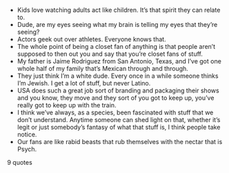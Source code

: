  - Kids love watching adults act like children. It’s that spirit they can relate to.
 - Dude, are my eyes seeing what my brain is telling my eyes that they’re seeing?
 - Actors geek out over athletes. Everyone knows that.
 - The whole point of being a closet fan of anything is that people aren’t supposed to then out you and say that you’re closet fans of stuff.
 - My father is Jaime Rodriguez from San Antonio, Texas, and I’ve got one whole half of my family that’s Mexican through and through.
 - They just think I’m a white dude. Every once in a while someone thinks I’m Jewish. I get a lot of stuff, but never Latino.
 - USA does such a great job sort of branding and packaging their shows and you know, they move and they sort of you got to keep up, you’ve really got to keep up with the train.
 - I think we’ve always, as a species, been fascinated with stuff that we don’t understand. Anytime someone can shed light on that, whether it’s legit or just somebody’s fantasy of what that stuff is, I think people take notice.
 - Our fans are like rabid beasts that rub themselves with the nectar that is Psych.

9 quotes